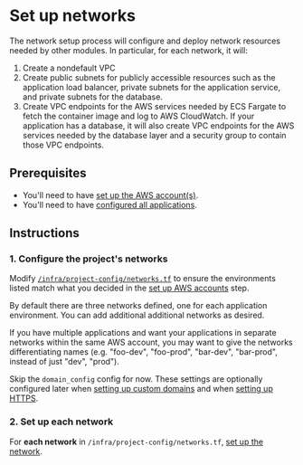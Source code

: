 # Set up networks

The network setup process will configure and deploy network resources needed by other modules. In particular, for each network, it will:

1. Create a nondefault VPC
2. Create public subnets for publicly accessible resources such as the application load balancer, private subnets for the application service, and private subnets for the database.
3. Create VPC endpoints for the AWS services needed by ECS Fargate to fetch the container image and log to AWS CloudWatch. If your application has a database, it will also create VPC endpoints for the AWS services needed by the database layer and a security group to contain those VPC endpoints.

## Prerequisites

* You'll need to have [set up the AWS account(s)](./set-up-aws-accounts.md).
* You'll need to have [configured all applications](./set-up-app-config.md).

## Instructions

### 1. Configure the project's networks

Modify [`/infra/project-config/networks.tf`](/infra/project-config/networks.tf) to ensure the environments listed match what you decided in the [set up AWS accounts](./set-up-aws-accounts.md) step.

By default there are three networks defined, one for each application environment. You can add additional additional networks as desired.

If you have multiple applications and want your applications in separate networks within the same AWS account, you may want to give the networks differentiating names (e.g. "foo-dev", "foo-prod", "bar-dev", "bar-prod", instead of just "dev", "prod").

Skip the `domain_config` config for now. These settings are optionally configured later when [setting up custom domains](./set-up-custom-domains.md) and when [setting up HTTPS](./https-support.md).

### 2. Set up each network

For **each network** in `/infra/project-config/networks.tf`, [set up the network](./set-up-network.md).